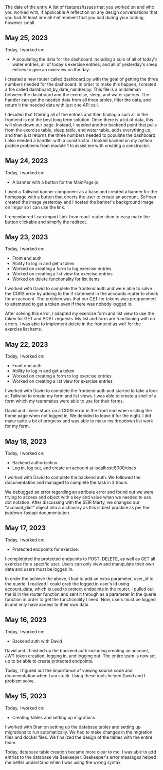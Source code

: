 The date of the entry
A list of features/issues that you worked on and who you worked with, if applicable
A reflection on any design conversations that you had
At least one ah-ha! moment that you had during your coding, however small

## May 25, 2023
Today, I worked on:

* A populating the data for the dashboard including a sum of
all of today's water entries, all of today's exercise entries,
and all of yesterday's sleep entries to give an overview on
the day.

I created a new router called dashboard.py with the goal of
getting the three numbers needed for the dashboard. In order
to make this happen, I created a file called
dashboard_by_date_handler.py. This file is a middleman between
the dashboard and the exercise, sleep, and water
queries. The handler can get the needed data from all three
tables, filter the data, and return it the needed data with just one API call.

I decided that filtering all of the entries and then
finding a sum all in the frontend is not the best
long term solution. Once there is a lot of data, this will slow
down our page. Instead, I needed another backend
point that pulls from the exercise table, sleep table, and
water table, adds everything up, and then just returns
the three numbers needed to populate the dashboard. I
also needed a handler with a constructor. I looked backed
on my python pratice problems from module 1 to assist
me with creating a constructor. 

## May 24, 2023
Today, I worked on:

* A banner with a button for the MainPage.js

I used a Tailwind banner component as a base and
created a banner for the homepage with a button
that directs the user to create an account. SoHoan
created the image yesterday and I hosted the banner's
background image on Imgur so I can use the link.

I remembered I can import Link from react-router-dom
to easy make the button clickable and simplfy the
redirect.


## May 23, 2023
Today, I worked on:

* Front end auth
* Ability to log in and get a token
* Worked on creating a form to log exercise entries
* Worked on creating a list view for exercise entries
* Worked on delete functionality for list items



I worked with David to complete the frontend auth and
were able to solve the CORS error by adding to the
if statement in the accounts router to check for
an account. The problem was that our GET for
tokens was programmed to attempted to get a token
even if there was nobody logged in.

After solving this error, I adapted my exercise form
and list view to use the token for GET and POST requests.
My list and form are functioning with no errors. I was able
to implement delete in the frontend as well for the exercise
list items.



## May 22, 2023
Today, I worked on:

* Front end auth
* Ability to log in and get a token
* Worked on creating a form to log exercise entries
* Worked on creating a list view for exercise entries

I worked with David to complete the frontend auth and
started to take a look at Tailwind to create my form
and list views. I was able to create a shell of a
form which my teammates were able to use for their
forms.


David and I were stuck on a CORS error in the front
end when visiting the home page when not logged in.
 We decided to leave it for the night. I did make
quite a bit of progress and was able to make my
dropdown list work for my form.


## May 18, 2023
Today, I worked on:

* Backend authorization
* Log in, log out, and create an account at localhost:8000/docs

I worked with David to complete the backend auth. We followed
the documentation and managed to complete the task in 3 hours.


We debugged an error regarding an attribute error and found
out we were trying to access and object with a key and value
when we needed to use dot notation. After discussing with the
SEIR Marty, we changed our "account_dict" object into a dictionary
as this is best practice as per the jwtdown-fastapi documentation.


## May 17, 2023

Today, I worked on:

* Protected endpoints for exercise.

I completeted the protected endpoints to POST,
DELETE, as well as GET all exercise for a specific
user. Users can only view and manipulate their own
data and users must be logged in.


In order the achieve the above, I had to add an extra
parameter, user_id to the querie. I realized I could
grab the logged in user's id using account_data, which
is used to protect endpoints in the router. I pulled out
the id in the router function and sent it through as a
parameter in the querie function in order to get the
functionality I need. Now, users must be logged in and
only have access to their own data.

## May 16, 2023

Today, I worked on:

* Backend auth with David

David and I finished up the backend auth including
creating an account, JWT token creation, logging in,
and logging out. The entire team is now set up to
be able to create protected endpoints.

Today, I figured out the importance of viewing source
code and documentation when I am stuck. Using these tools
helped David and I problem solve.

## May 15, 2023

Today, I worked on:

* Creating tables and setting up migrations

I worked with Bran on setting up the database tables
and setting up migrations to run automatically. We
had to make changes in the migration files and docker
files. We finalized the design of the tables with the
entire team.

Today, database table creation became more clear to me.
I was able to add entries to the database via Beekeeper.
Beekeeper's error messages helped me better understand
when I was using the wrong syntax.
